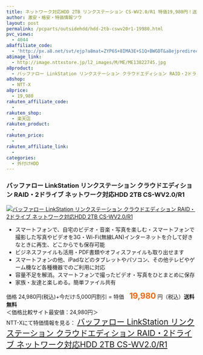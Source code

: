 ```yaml
---
title: ネットワーク対応HDD 2TB リンクステーション CS-WV2.0/R1 特価19,980円！送料無料！
author: 激安・格安・特価情報ツウ
layout: post
permalink: /pcparts/outsidehdd/hdd-2tb-cswv20r1-19980.html
pvc_views:
  - 4044
a8affiliate_code:
  - 'http://px.a8.net/svt/ejp?a8mat=ZYP6S+8IMA3E+S1Q+BWGDT&a8ejpredirect=http://nttxstore.jp/_II_ME13822745'
a8image_link:
  - http://image.nttxstore.jp/l2_images/M/ME/ME13822745.jpg
a8product:
  - バッファロー LinkStation リンクステーション クラウドエディション RAID・2ドライブ ネットワーク対応HDD 2TB CS-WV2.0/R1
a8shop:
  - NTT-X
a8price:
  - 19,980
rakuten_affiliate_code:
  - 
rakuten_shop:
  - 楽天店
rakuten_product:
  - 
rakuten_price:
  - 
rakuten_affiliate_link:
  - 
categories:
  - 外付けHDD
---
```

### バッファロー LinkStation リンクステーション クラウドエディション RAID・2ドライブ ネットワーク対応HDD 2TB CS-WV2.0/R1

<div class="img-bg2 img_L">
  <a title="バッファロー LinkStation リンクステーション クラウドエディション RAID・2ドライブ ネットワーク対応HDD 2TB CS-WV2.0/R1" href="http://px.a8.net/svt/ejp?a8mat=ZYP6S+8IMA3E+S1Q+BWGDT&a8ejpredirect=http://nttxstore.jp/_II_ME13822745" target="_blank"><img src="http://i2.wp.com/image.nttxstore.jp/l2_images/M/ME/ME13822745.jpg?resize=120%2C120" border="0" alt="バッファロー LinkStation リンクステーション クラウドエディション RAID・2ドライブ ネットワーク対応HDD 2TB CS-WV2.0/R1" style="border: 0pt none;" data-recalc-dims="1" /></a>
</div>

<!--more-->

  * スマートフォンで、自宅のビデオ・音楽・写真を楽しむ・スマートフォンで撮影した写真やビデオを3G・Wi-Fi(無線LAN)インターネットを介して好きなときに再生、どこからでも保存可能
  * ビジネスファイルも活用・PDF書類やオフィスファイルも取り出せます
  * スマートフォンの他、iPadなどのタブレットやパソコン、その他テレビやゲーム機など各種機器でのご利用に対応
  * 容量不足を解消。スマートフォンで撮ったビデオ・写真をひとまとめに保存
  * 家族・友達と楽しめる。簡単ファイル共有

価格 24,980円(税込)+今だけ:5,000円割引 = 特価　<span style="color: #ff6600; font-size: 150%;"><strong>19,980</strong></span> 円（税込）**送料無料**  
＜価格比較サイト最安値：24,980円＞  
NTT-Xにて特価情報を見る： <span style="font-size: 150%;"><a href="http://px.a8.net/svt/ejp?a8mat=ZYP6S+8IMA3E+S1Q+BWGDT&a8ejpredirect=http://nttxstore.jp/_II_ME13822745" target="_blank">バッファロー LinkStation リンクステーション クラウドエディション RAID・2ドライブ ネットワーク対応HDD 2TB CS-WV2.0/R1</a></span>